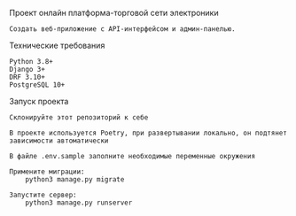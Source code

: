 Проект онлайн платформа-торговой сети электроники

    Создать веб-приложение с API-интерфейсом и админ-панелью.

Технические требования

    Python 3.8+
    Django 3+
    DRF 3.10+
    PostgreSQL 10+

Запуск проекта

    Склонируйте этот репозиторий к себе
    
    В проекте используется Poetry, при развертывании локально, он подтянет зависимости автоматически
    
    В файле .env.sample заполните необходимые переменные окружения
    
    Примените миграции:
        python3 manage.py migrate
    
    Запустите сервер:
        python3 manage.py runserver

